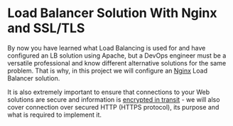 # Load Balancer Solution With Nginx and SSL/TLS

By now you have learned what Load Balancing is used for and have configured an LB solution using Apache, but a DevOps engineer must be a versatile professional and know different alternative solutions for the same problem. That is why, in this project we will configure an [Nginx](https://www.nginx.com/) Load Balancer solution.

It is also extremely important to ensure that connections to your Web solutions are secure and information is [encrypted in transit](https://security.berkeley.edu/data-encryption-transit-guideline) - we will also cover connection over secured HTTP (HTTPS protocol), its purpose and what is required to implement it.
